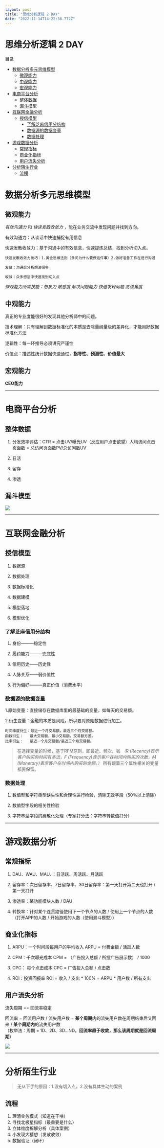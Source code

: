 ```yaml
---
layout: post
title: "思维分析逻辑 2 DAY"
date: "2022-11-14T14:22:38.772Z"
---
```

思维分析逻辑 2 DAY
============

目录

*   [数据分析多元思维模型](#数据分析多元思维模型)
    *   [微观能力](#微观能力)
    *   [中观能力](#中观能力)
    *   [宏观能力](#宏观能力)
*   [电商平台分析](#电商平台分析)
    *   [整体数据](#整体数据)
    *   [漏斗模型](#漏斗模型)
*   [互联网金融分析](#互联网金融分析)
    *   [授信模型](#授信模型)
        *   [了解芝麻信用分结构](#了解芝麻信用分结构)
        *   [数据源的数据变量](#数据源的数据变量)
        *   [数据处理](#数据处理)
*   [游戏数据分析](#游戏数据分析)
    *   [常规指标](#常规指标)
    *   [商业化指标](#商业化指标)
    *   [用户流失分析](#用户流失分析)
*   [分析陌生行业](#分析陌生行业)
    *   [流程](#流程)

数据分析多元思维模型
==========

微观能力
----

_有效沟通力_ 和 _快读发散收敛力_ ，能在业务交流中发现问题并找到方向。

有效沟通力：从谈话中快速捕捉有用信息

快速发散收敛力：基于沟通中的有效信息，快速提炼总结，找到分析切入点。

    快速发散收敛力技巧：1.黄金思维法则（多问为什么要做这件事）2.做好准备工作在进行沟通
    
    发散：沟通后分析想法很多
    
    收敛：众多想法中快速找到切入点
    

_微观能力所需技能：想象力 敏感度 解决问题能力 快速发现问题 高维角度_

中观能力
----

真正的专业度能很好的发现其他分析师中的问题。

技术理解：只有理解到数据标准化的本质是去除量纲量级的差异化，才能用好数据标准化方法

逻辑性：每一环推导必须讲究严谨性

价值点：描述性统计数据快速通过，**指导性、预测性、价值最大**

宏观能力
----

**CEO能力**

* * *

电商平台分析
======

整体数据
----

1.  分发效率评估：CTR = 点击UV/曝光UV（反应用户点击欲望）人均访问点击页面数 = 总访问页面数PV/总访问数UV
    
2.  日活
    
3.  留存
    
4.  渗透
    

漏斗模型
----

![](https://img2022.cnblogs.com/blog/2922318/202211/2922318-20221114221236462-192998792.png)

* * *

互联网金融分析
=======

授信模型
----

1.  数据源
    
2.  数据处理
    
3.  数据标准化
    
4.  数据建模
    
5.  模型落地
    
6.  模型优化
    

### 了解芝麻信用分结构

1.  身份———稳定性
    
2.  履约能力———兜底性
    
3.  信用历史——历史性
    
4.  人脉关系——弱价值性
    
5.  行为偏好———真正价值（消费水平）
    

### 数据源的数据变量

1.原始变量：直接储存在数据库里的最基础的变量，如每天的交易额。

2.衍生变量：金融的本质是风险，所以要对原始数据进行加工。

    时间维度衍生：最近一个月交易额，最近三个月交易额。
    函数衍生：   最大交易额，最小交易额，交易额方差。
    比率衍生：   最近一个月交易额/最近三个月交易额。
    

> 在选择变量的时候，基于RFM原则，即最近、频次、钱 _（R (Recency)表示客户购买的时间有多远，F (Frequency)表示客户在时间内购买的次数，M (Monetary)表示客户在时间内购买的金额。）_ 所有跟着三个属性相关的变量都要保留。

### 数据处理

1.  数值型和字符串型缺失性和合理性进行检验，清除无效字段（50%以上清除）
    
2.  数值型字段的相关性检验
    
3.  字符串型字段的离散化处理（专家打分法：字符串转数值打分）
    

* * *

游戏数据分析
======

常规指标
----

1.  DAU、WAU、MAU、：日活跃、周活跃、月活跃
    
2.  留存率：次日留存率、7日留存率、30日留存率：第一天打开第二天也打开 / 第一天打开
    
3.  渗透率：某功能模块人数 / DAU
    
4.  转换率：针对某个连贯路径使用下一个节点的人数 / 使用上一个节点的人数（打开APP的人数 / 开始游戏的人数（使用漏斗模型））
    

商业化指标
-----

1.  ARPU：一个时间段每用户的平均收入 ARPU = 付费金额 / 活跃人数
    
2.  CPM：千次曝光成本 CPM = （广告投入总额 / 所投广告展示数） / 1000
    
3.  CPC： 每个点击成本 CPC = 广告投入总额 / 点击数
    
4.  ROI：投资回报率 ROI = 收入 / 支出 \* 100% = ARPU \* 用户数 / 所有支出
    

用户流失分析
------

流失周期 == 回流率稳定

回流率 = 回流用户数 / 流失用户数 = **某个周期内**的流失用户数在周期结束后又回来 / **某个周期内**的流失用户数  
（枚举法：周期 = 1D、2D、3D...ND。**回流率趋于收敛，那么该周期就是回流周期**）

![](https://img2022.cnblogs.com/blog/2922318/202211/2922318-20221114221252436-433679693.png)

* * *

分析陌生行业
======

> 无从下手的原因：1.没有切入点。2.没有具体生动的案例

流程
--

1.  理清业务模式（知道在干啥）
2.  寻找北极星指标（最重要是什么）
3.  立体维度拆解分析（具体案例）
4.  小发现大猜想（发散收敛）
5.  数据验证（闭环）
